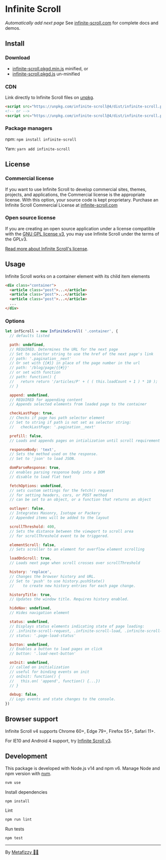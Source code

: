 # Infinite Scroll
_Automatically add next page_
See [infinite-scroll.com](https://infinite-scroll.com) for complete docs and demos.

## Install

### Download

- [infinite-scroll.pkgd.min.js](https://unpkg.com/infinite-scroll@4/dist/infinite-scroll.pkgd.min.js) minified, or
- [infinite-scroll.pkgd.js](https://unpkg.com/infinite-scroll@4/dist/infinite-scroll.pkgd.js) un-minified

### CDN

Link directly to Infinite Scroll files on [unpkg](https://unpkg.com).

``` html
<script src="https://unpkg.com/infinite-scroll@4/dist/infinite-scroll.pkgd.min.js"></script>
<!-- or -->
<script src="https://unpkg.com/infinite-scroll@4/dist/infinite-scroll.pkgd.js"></script>
```

### Package managers

npm: `npm install infinite-scroll`

Yarn: `yarn add infinite-scroll`

## License

### Commercial license

If you want to use Infinite Scroll to develop commercial sites, themes, projects, and applications, the Commercial license is the appropriate license. With this option, your source code is kept proprietary. Purchase an Infinite Scroll Commercial License at [infinite-scroll.com](https://infinite-scroll.com/#commercial-license)

### Open source license

If you are creating an open source application under a license compatible with the [GNU GPL license v3](https://www.gnu.org/licenses/gpl-3.0.html), you may use Infinite Scroll under the terms of the GPLv3.

[Read more about Infinite Scroll's license](https://infinite-scroll.com/license.html).

## Usage

Infinite Scroll works on a container element with its child item elements

``` html
<div class="container">
  <article class="post">...</article>
  <article class="post">...</article>
  <article class="post">...</article>
  ...
</div>
```

### Options

``` js
let infScroll = new InfiniteScroll( '.container', {
  // defaults listed

  path: undefined,
  // REQUIRED. Determines the URL for the next page
  // Set to selector string to use the href of the next page's link
  // path: '.pagination__next'
  // Or set with {{#}} in place of the page number in the url
  // path: '/blog/page/{{#}}'
  // or set with function
  // path: function() {
  //   return return '/articles/P' + ( ( this.loadCount + 1 ) * 10 );
  // }

  append: undefined,
  // REQUIRED for appending content
  // Appends selected elements from loaded page to the container

  checkLastPage: true,
  // Checks if page has path selector element
  // Set to string if path is not set as selector string:
  //   checkLastPage: '.pagination__next'

  prefill: false,
  // Loads and appends pages on intialization until scroll requirement is met.

  responseBody: 'text',
  // Sets the method used on the response.
  // Set to 'json' to load JSON.

  domParseResponse: true,
  // enables parsing response body into a DOM
  // disable to load flat text

  fetchOptions: undefined,
  // sets custom settings for the fetch() request
  // for setting headers, cors, or POST method
  // can be set to an object, or a function that returns an object

  outlayer: false,
  // Integrates Masonry, Isotope or Packery
  // Appended items will be added to the layout

  scrollThreshold: 400,
  // Sets the distance between the viewport to scroll area
  // for scrollThreshold event to be triggered.

  elementScroll: false,
  // Sets scroller to an element for overflow element scrolling

  loadOnScroll: true,
  // Loads next page when scroll crosses over scrollThreshold

  history: 'replace',
  // Changes the browser history and URL.
  // Set to 'push' to use history.pushState()
  //    to create new history entries for each page change.

  historyTitle: true,
  // Updates the window title. Requires history enabled.

  hideNav: undefined,
  // Hides navigation element

  status: undefined,
  // Displays status elements indicating state of page loading:
  // .infinite-scroll-request, .infinite-scroll-load, .infinite-scroll-error
  // status: '.page-load-status'

  button: undefined,
  // Enables a button to load pages on click
  // button: '.load-next-button'

  onInit: undefined,
  // called on initialization
  // useful for binding events on init
  // onInit: function() {
  //   this.on( 'append', function() {...})
  // }

  debug: false,
  // Logs events and state changes to the console.
})
```

## Browser support

Infinite Scroll v4 supports Chrome 60+, Edge 79+, Firefox 55+, Safari 11+.

For IE10 and Android 4 support, try [Infinite Scroll v3](https://v3.infinite-scroll.com/).

## Development

This package is developed with Node.js v14 and npm v6. Manage Node and npm version with [nvm](https://github.com/nvm-sh/nvm).

``` sh
nvm use
```

Install dependencies

``` sh
npm install
```

Lint

``` sh
npm run lint
```

Run tests

``` sh
npm test
```

---

By [Metafizzy 🌈🐻](https://metafizzy.co)
